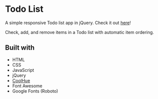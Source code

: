 # Todo List

A simple responsive Todo list app in jQuery. Check it out [here](https://nikantic.github.io/TodoList/)!

Check, add, and remove items in a Todo list with automatic item ordering.

## Built with

- HTML
- CSS
- JavaScript
- jQuery
- [CoolHue](https://webkul.github.io/coolhue/)
- Font Awesome
- Google Fonts (Roboto)
